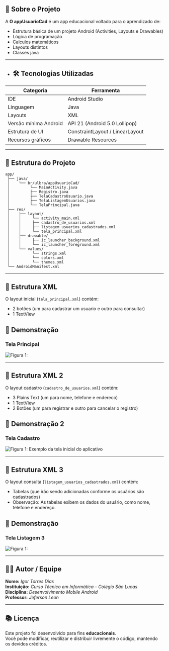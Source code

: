 ## 🧠 Sobre o Projeto

A **O appUsuarioCad** é um app educacional voltado para o aprendizado de:

- Estrutura básica de um projeto Android (Activities, Layouts e Drawables)
- Lógica de programação
- Calculos matemáticos
- Layouts distintos
- Classes java

---

- ## 🛠️ Tecnologias Utilizadas


| Categoria | Ferramenta |
|------------|-------------|
| IDE | Android Studio |
| Linguagem | Java |
| Layouts | XML |
| Versão mínima Android | API 21 (Android 5.0 Lollipop) |
| Estrutura de UI | ConstraintLayout / LinearLayout |
| Recursos gráficos | Drawable Resources |

---

## 📱 Estrutura do Projeto

```
app/
 ├── java/
 │    └── br/ulbra/appUsuarioCad/
 │         └── MainActivity.java
 │         ├── Registro.java
 │         ├── TelaCadastroUsuario.java
 │         ├── TelaListagemUsuarios.java
 │         └── TelaPrincipal.java
 ├── res/
 │    ├── layout/
 │    │     └── activity_main.xml
 │    │     ├── cadastro_de_usuarios.xml
 │    │     ├── listagem_usuarios_cadastrados.xml
 │    │     └── tela_principal.xml
 │    ├── drawable/
 │    │     ├── ic_launcher_background.xml
 │    │     └── ic_launcher_foreground.xml
 │    └── values/
 │          └── strings.xml
 │          └── colors.xml
 │          └── themes.xml
 └── AndroidManifest.xml
```

---

## 🧰 Estrutura XML

O layout inicial (`tela_principal.xml`) contém:
- 2 botões (um para cadastrar um usuario e outro para consultar)
- 1 TextView

## 📸 Demonstração

### Tela Principal

![Figura 1:](/img/img.png)

---

## 🧰 Estrutura XML 2

O layout cadastro (`cadastro_de_usuarios.xml`) contém:
- 3 Plains Text (um para nome, telefone e endereco)
- 1 TextView
- 2 Botões (um para registrar e outro para cancelar o registro)

## 📸 Demonstração 2

### Tela Cadastro

![Figura 1: Exemplo da tela inicial do aplicativo](/img/img2.png)

---

## 🧰 Estrutura XML 3

O layout consulta (`listagem_usuarios_cadastrados.xml`) contém:
- Tabelas (que irão sendo adicionadas conforme os usuários são cadastrados)
- Observação: As tabelas exibem os dados do usuário, como nome, telefone e endereço.

## 📸 Demonstração

### Tela Listagem 3

![Figura 1:](/img/img3.png)

---

## 👩‍💻 Autor / Equipe

**Nome:** *Igor Torres Dias*  
**Instituição:** *Curso Técnico em Informática – Colégio São Lucas*  
**Disciplina:** *Desenvolvimento Mobile Android*  
**Professor:** *Jeferson Leon*  

---

## 📚 Licença

Este projeto foi desenvolvido para fins **educacionais**.  
Você pode modificar, reutilizar e distribuir livremente o código, mantendo os devidos créditos.

